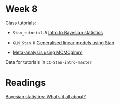 # Week 8 

Class tutorials: 

* `Stan_tutorial.R` [Intro to Bayesian statistics](https://ourcodingclub.github.io/tutorials/stan-intro/)

* `GLM_Stan.R` [Generalised linear models using Stan](https://ourcodingclub.github.io/tutorials/stan-2/)

* [Meta-analysis using MCMCglmm](https://ourcodingclub.github.io/tutorials/mcmcglmm/)

Data for tutorials in `CC-Stan-intro-master`

# Readings 

[Bayesian statistics: What’s it all about?](http://andrewgelman.com/2016/12/13/bayesian-statistics-whats/)



